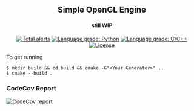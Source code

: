 

<h2 align=center> Simple OpenGL Engine </h2>
<h4 align=center>still WIP</h4>

<p align="center">
<a href="https://lgtm.com/projects/g/LunarPixl/lunar-engine/alerts/"><img alt="Total alerts" src="https://img.shields.io/lgtm/alerts/g/LunarPixl/lunar-engine.svg?logo=lgtm&logoWidth=18"/></a>
<a href="https://lgtm.com/projects/g/LunarPixl/lunar-engine/context:python"><img alt="Language grade: Python" src="https://img.shields.io/lgtm/grade/python/g/LunarPixl/lunar-engine.svg?logo=lgtm&logoWidth=18"/></a>
<a href="https://lgtm.com/projects/g/LunarPixl/lunar-engine/context:cpp"><img alt="Language grade: C/C++" src="https://img.shields.io/lgtm/grade/cpp/g/LunarPixl/lunar-engine.svg?logo=lgtm&logoWidth=18"/></a>
<a href="https://github.com/LunarPixl/lunar-engine/blob/main/LICENSE.MD"><img alt="License" src="https://img.shields.io/github/license/Legion-Engine/Legion-Engine"/></a>
</p>


To get running
```shell
$ mkdir build && cd build && cmake -G"<Your Generator>" ..
$ cmake --build .
```
### CodeCov Report
![CodeCov report](https://codecov.io/gh/LunarPixl/lunar-engine/commit/b45b38b0ba423e019e24d33fe75953e0abb72699/graphs/tree.svg)
